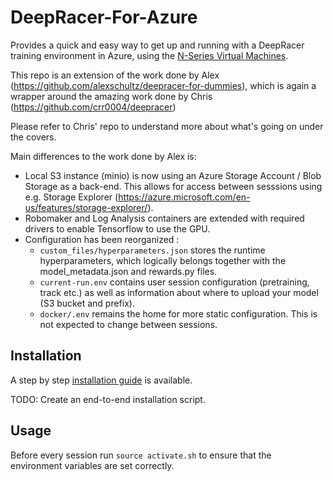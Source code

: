 # DeepRacer-For-Azure
Provides a quick and easy way to get up and running with a DeepRacer training environment in Azure, using the [N-Series Virtual Machines](https://docs.microsoft.com/en-us/azure/virtual-machines/windows/sizes-gpu).

This repo is an extension of the work done by Alex (https://github.com/alexschultz/deepracer-for-dummies), which is again a wrapper around the amazing work done by Chris (https://github.com/crr0004/deepracer)

Please refer to Chris' repo to understand more about what's going on under the covers.

Main differences to the work done by Alex is:
* Local S3 instance (minio) is now using an Azure Storage Account / Blob Storage as a back-end. This allows for access between sesssions using e.g. Storage Explorer (https://azure.microsoft.com/en-us/features/storage-explorer/).
* Robomaker and Log Analysis containers are extended with required drivers to enable Tensorflow to use the GPU.
* Configuration has been reorganized :
	* `custom_files/hyperparameters.json` stores the runtime hyperparameters, which logically belongs together with the model_metadata.json and rewards.py files.
	* `current-run.env` contains user session configuration (pretraining, track etc.) as well as information about where to upload your model (S3 bucket and prefix).
	* `docker/.env` remains the home for more static configuration. This is not expected to change between sessions.

## Installation

A step by step [installation guide](https://github.com/larsll/deepracer-for-azure/wiki/Install-DeepRacer-in-Azure) is available.

TODO: Create an end-to-end installation script.

## Usage

Before every session run `source activate.sh` to ensure that the environment variables are set correctly.